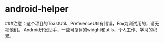 # android-helper
###注意：这个项目的ToastUtil、PreferenceUtil有错误，Foo为测试用的，请无视他们。
Android开发助手，一些可复用的widght和utils，个人工作、学习的积累。
